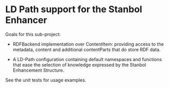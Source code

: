 <!--
Licensed to the Apache Software Foundation (ASF) under one or more contributor license agreements. See the
NOTICE file distributed with this work for additional information regarding copyright ownership. The ASF
licenses this file to You under the Apache License, Version 2.0 (the "License"); you may not use this file
except in compliance with the License. You may obtain a copy of the License at

http://www.apache.org/licenses/LICENSE-2.0 Unless required by applicable law or agreed to in writing,
software distributed under the License is distributed on an "AS IS" BASIS, WITHOUT WARRANTIES OR
CONDITIONS OF ANY KIND, either express or implied. See the License for the specific language governing
permissions and limitations under the License.
-->

LD Path support for the Stanbol Enhancer
========================================


Goals for this sub-project:

* RDFBackend implementation over ContentItem: providing access to the metadata, content and additional contentParts that do store RDF data.

* A LD-Path configuration containing default namespaces and functions that ease the selection of knowledge expressed by the Stanbol Enhancement Structure.

See the unit tests for usage examples.
